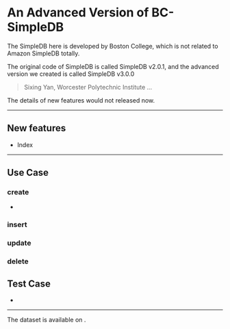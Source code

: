 # An Advanced Version of BC-SimpleDB

The SimpleDB here is developed by Boston College, which is not related to Amazon SimpleDB totally.

The original code of SimpleDB is called SimpleDB v2.0.1, and the advanced version we created is called SimpleDB v3.0.0

> Sixing Yan, Worcester Polytechnic Institute
> ...

The details of new features would not released now.

---

## New features
- Index

---

## Use Case

### create
- 

### insert


### update


### delete


## Test Case
- 

---

The dataset is available on . 
